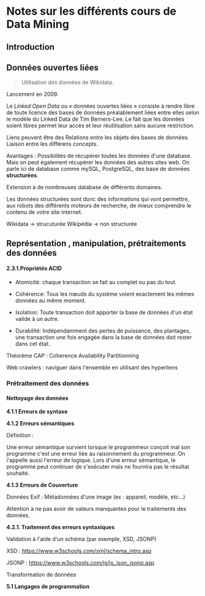 # Notes sur les différents cours de Data Mining

## Introduction

## Données ouvertes liées

> Utilisation des données de Wikidata.


Lancement en 2009.

Le *Linked Open Data* ou « données ouvertes liées » consiste à rendre libre de toute licence des bases de données préalablement liées entre elles selon le modèle du Linked Data de Tim Berners-Lee.
Le fait que les données soient libres permet leur accès et leur réutilisation sans aucune restriction.

Liens peuvent être des Relations entre les objets des bases de données. Liaison entre les différens concepts.

Avantages : Possibilités de récupérer toutes les données d'une database. Mais on peut également récupérer les données des autres sites web. On parle ici de database comme mySQL, PostgreSQL, des base de données **structurées**.

Extension à de nombreuses database de différents domaines.

Les données structurées sont donc des informations qui vont permettre, aux robots des différents moteurs de recherche, de mieux comprendre le contenu de votre site internet.

Wikidata -> strucuturée
Wikipédia -> non structurée

## Représentation , manipulation, prétraitements des données


#### 2.3.1.Propriétés ACID

- Atomicité: chaque transaction se fait au complet ou pas du tout.

- Cohérence: Tous les nœuds du système voient exactement les mêmes données au même moment.

- Isolation: Toute transaction doit apporter la base de données d'un état valide à un autre.

- Durabilité: Indépendamment des pertes de puissance, des plantages, une transaction une fois engagée
dans la base de données doit rester dans cet état.

Théorème CAP :
Coherence Availability Partitionning


Web crawlers : naviguer dans l'ensemble en utilisant des hyperliens


### Prétraitement des données

#### Nettoyage des données

**4.1.1 Erreurs de syntaxe**


**4.1.2 Erreurs sémantiques**

Définition :

Une erreur sémantique survient lorsque le programmeur conçoit mal son programme c'est une erreur liée au raisonnement du programmeur. On l'appelle aussi l'erreur de logique. Lors d'une erreur sémantique, le programme peut continuer de s'exécuter mais ne fournira pas le résultat souhaité.

**4.1.3 Erreurs de Couverture**

Données Exif : Métadonnées d'une image (ex : appareil, modèle, etc...)

Attention à ne pas avoir de valeurs manquantes pour le traitements des données.

**4.2.1. Traitement des erreurs syntaxiques**

Validation à l'aide d'un schéma (par exemple, XSD, JSONP)

XSD : https://www.w3schools.com/xml/schema_intro.asp

JSONP : https://www.w3schools.com/js/js_json_jsonp.asp

Transformation de données

**5.1 Langages de programmation**

